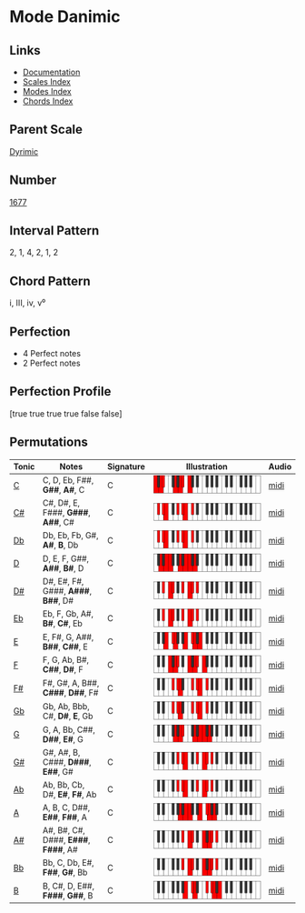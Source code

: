 # Mode Danimic

## Links

- [Documentation](index.md)
- [Scales Index](Scales.md)
- [Modes Index](Modes.md)
- [Chords Index](Chords.md)

## Parent Scale

[Dyrimic](ScaleDyrimic.md)

## Number

[1677](https://ianring.com/musictheory/scales/1677)

## Interval Pattern

2, 1, 4, 2, 1, 2

## Chord Pattern

i, III, iv, v⁰

## Perfection

- 4 Perfect notes
- 2 Perfect notes

## Perfection Profile

[true true true true false false]

## Permutations

| Tonic | Notes | Signature | Illustration | Audio |
|-------|-------|-----------|--------------|-------|
| [C](ModeCNaturalDanimic.md) | C, D, Eb, F##, **G##**, **A#**, C | C | ![CNaturalDanimic](ModeCNaturalDanimic.png) | [midi](https://github.com/edipermadi/music/blob/main/docs/ModeCNaturalDanimic.mid?raw=true) |
| [C#](ModeCSharpDanimic.md) | C#, D#, E, F###, **G###**, **A##**, C# | C | ![CSharpDanimic](ModeCSharpDanimic.png) | [midi](https://github.com/edipermadi/music/blob/main/docs/ModeCSharpDanimic.mid?raw=true) |
| [Db](ModeDFlatDanimic.md) | Db, Eb, Fb, G#, **A#**, **B**, Db | C | ![DFlatDanimic](ModeDFlatDanimic.png) | [midi](https://github.com/edipermadi/music/blob/main/docs/ModeDFlatDanimic.mid?raw=true) |
| [D](ModeDNaturalDanimic.md) | D, E, F, G##, **A##**, **B#**, D | C | ![DNaturalDanimic](ModeDNaturalDanimic.png) | [midi](https://github.com/edipermadi/music/blob/main/docs/ModeDNaturalDanimic.mid?raw=true) |
| [D#](ModeDSharpDanimic.md) | D#, E#, F#, G###, **A###**, **B##**, D# | C | ![DSharpDanimic](ModeDSharpDanimic.png) | [midi](https://github.com/edipermadi/music/blob/main/docs/ModeDSharpDanimic.mid?raw=true) |
| [Eb](ModeEFlatDanimic.md) | Eb, F, Gb, A#, **B#**, **C#**, Eb | C | ![EFlatDanimic](ModeEFlatDanimic.png) | [midi](https://github.com/edipermadi/music/blob/main/docs/ModeEFlatDanimic.mid?raw=true) |
| [E](ModeENaturalDanimic.md) | E, F#, G, A##, **B##**, **C##**, E | C | ![ENaturalDanimic](ModeENaturalDanimic.png) | [midi](https://github.com/edipermadi/music/blob/main/docs/ModeENaturalDanimic.mid?raw=true) |
| [F](ModeFNaturalDanimic.md) | F, G, Ab, B#, **C##**, **D#**, F | C | ![FNaturalDanimic](ModeFNaturalDanimic.png) | [midi](https://github.com/edipermadi/music/blob/main/docs/ModeFNaturalDanimic.mid?raw=true) |
| [F#](ModeFSharpDanimic.md) | F#, G#, A, B##, **C###**, **D##**, F# | C | ![FSharpDanimic](ModeFSharpDanimic.png) | [midi](https://github.com/edipermadi/music/blob/main/docs/ModeFSharpDanimic.mid?raw=true) |
| [Gb](ModeGFlatDanimic.md) | Gb, Ab, Bbb, C#, **D#**, **E**, Gb | C | ![GFlatDanimic](ModeGFlatDanimic.png) | [midi](https://github.com/edipermadi/music/blob/main/docs/ModeGFlatDanimic.mid?raw=true) |
| [G](ModeGNaturalDanimic.md) | G, A, Bb, C##, **D##**, **E#**, G | C | ![GNaturalDanimic](ModeGNaturalDanimic.png) | [midi](https://github.com/edipermadi/music/blob/main/docs/ModeGNaturalDanimic.mid?raw=true) |
| [G#](ModeGSharpDanimic.md) | G#, A#, B, C###, **D###**, **E##**, G# | C | ![GSharpDanimic](ModeGSharpDanimic.png) | [midi](https://github.com/edipermadi/music/blob/main/docs/ModeGSharpDanimic.mid?raw=true) |
| [Ab](ModeAFlatDanimic.md) | Ab, Bb, Cb, D#, **E#**, **F#**, Ab | C | ![AFlatDanimic](ModeAFlatDanimic.png) | [midi](https://github.com/edipermadi/music/blob/main/docs/ModeAFlatDanimic.mid?raw=true) |
| [A](ModeANaturalDanimic.md) | A, B, C, D##, **E##**, **F##**, A | C | ![ANaturalDanimic](ModeANaturalDanimic.png) | [midi](https://github.com/edipermadi/music/blob/main/docs/ModeANaturalDanimic.mid?raw=true) |
| [A#](ModeASharpDanimic.md) | A#, B#, C#, D###, **E###**, **F###**, A# | C | ![ASharpDanimic](ModeASharpDanimic.png) | [midi](https://github.com/edipermadi/music/blob/main/docs/ModeASharpDanimic.mid?raw=true) |
| [Bb](ModeBFlatDanimic.md) | Bb, C, Db, E#, **F##**, **G#**, Bb | C | ![BFlatDanimic](ModeBFlatDanimic.png) | [midi](https://github.com/edipermadi/music/blob/main/docs/ModeBFlatDanimic.mid?raw=true) |
| [B](ModeBNaturalDanimic.md) | B, C#, D, E##, **F###**, **G##**, B | C | ![BNaturalDanimic](ModeBNaturalDanimic.png) | [midi](https://github.com/edipermadi/music/blob/main/docs/ModeBNaturalDanimic.mid?raw=true) |
